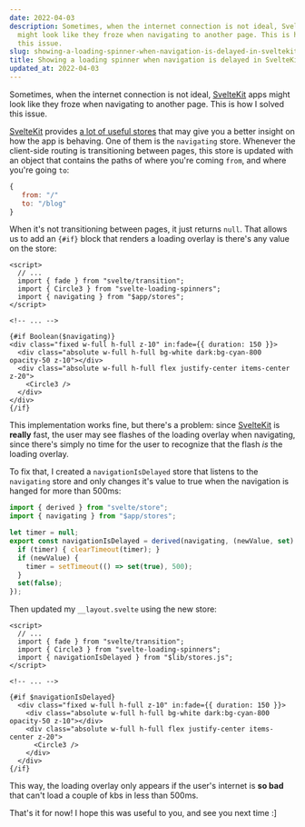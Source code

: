 ```yaml
---
date: 2022-04-03
description: Sometimes, when the internet connection is not ideal, SvelteKit apps
  might look like they froze when navigating to another page. This is how I solved
  this issue.
slug: showing-a-loading-spinner-when-navigation-is-delayed-in-sveltekit
title: Showing a loading spinner when navigation is delayed in SvelteKit
updated_at: 2022-04-03
---
```

   
Sometimes, when the internet connection is not ideal, [SvelteKit](/blog/notes/SvelteKit) apps might look like they froze when navigating to another page. This is how I solved this issue.   
   
[SvelteKit](/blog/notes/SvelteKit) provides [a lot of useful stores](https://kit.svelte.dev/docs/modules#$app-stores) that may give you a better insight on how the app is behaving. One of them is the `navigating` store. Whenever the client-side routing is transitioning between pages, this store is updated with an object that contains the paths of where you're coming `from`, and where you're going `to`:   
   
```js
{
   from: "/"
   to: "/blog"
}
```
   
   
When it's not transitioning between pages, it just returns `null`. That allows us to add an `{#if}` block that renders a loading overlay is there's any value on the store:   
   
```svelte
<script>
  // ...
  import { fade } from "svelte/transition";
  import { Circle3 } from "svelte-loading-spinners";
  import { navigating } from "$app/stores";
</script>

<!-- ... -->

{#if Boolean($navigating)}
<div class="fixed w-full h-full z-10" in:fade={{ duration: 150 }}>
  <div class="absolute w-full h-full bg-white dark:bg-cyan-800 opacity-50 z-10"></div>
  <div class="absolute w-full h-full flex justify-center items-center z-20">
    <Circle3 />
  </div>
</div>
{/if}
```
   
   
This implementation works fine, but there's a problem: since [SvelteKit](/blog/notes/SvelteKit) is **really** fast, the user may see flashes of the loading overlay when navigating, since there's simply no time for the user to recognize that the flash *is* the loading overlay.   
   
To fix that, I created a `navigationIsDelayed` store that listens to the `navigating` store and only changes it's value to true when the navigation is hanged for more than 500ms:   
   
```js
import { derived } from "svelte/store";
import { navigating } from "$app/stores";

let timer = null;
export const navigationIsDelayed = derived(navigating, (newValue, set) => {
  if (timer) { clearTimeout(timer); }
  if (newValue) {
    timer = setTimeout(() => set(true), 500);
  }
  set(false);
});
```
   
   
Then updated my `__layout.svelte` using the new store:   
   
```svelte
<script>
  // ...
  import { fade } from "svelte/transition";
  import { Circle3 } from "svelte-loading-spinners";
  import { navigationIsDelayed } from "$lib/stores.js";
</script>

<!-- ... -->

{#if $navigationIsDelayed}
  <div class="fixed w-full h-full z-10" in:fade={{ duration: 150 }}>
    <div class="absolute w-full h-full bg-white dark:bg-cyan-800 opacity-50 z-10"></div>
    <div class="absolute w-full h-full flex justify-center items-center z-20">
      <Circle3 />
    </div>
  </div>
{/if}

```
   
   
This way, the loading overlay only appears if the user's internet is **so bad** that can't load a couple of kbs in less than 500ms.   
   
That's it for now! I hope this was useful to you, and see you next time :]